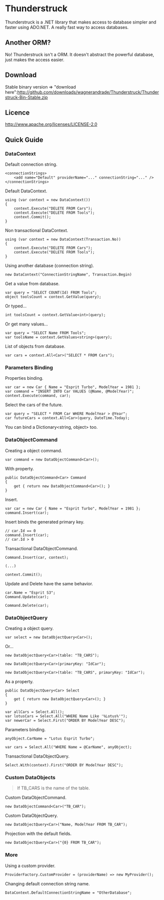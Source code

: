 Thunderstruck
=============

Thunderstruck is a .NET library that makes access to database simpler and faster using ADO.NET. A really fast way to access databases.

Another ORM?
------------

No! Thunderstruck isn't a ORM. It doesn't abstract the powerful database, just makes the access easier.

Download
--------

Stable binary version => "download here":http://github.com/downloads/wagnerandrade/Thunderstruck/Thunderstruck-Bin-Stable.zip

Licence
-------

http://www.apache.org/licenses/LICENSE-2.0

Quick Guide
-----------

### DataContext

Default connection string.

    <connectionStrings>
        <add name="Default" providerName="..." connectionString="..." />
    </connectionStrings>

Default DataContext.

    using (var context = new DataContext())
    {
        context.Execute("DELETE FROM Cars");
        context.Execute("DELETE FROM Tools");
        context.Commit();
    }

Non transactional DataContext.

    using (var context = new DataContext(Transaction.No))
    {
        context.Execute("DELETE FROM Cars");
        context.Execute("DELETE FROM Tools");
    }

Using another database (connection string).

    new DataContext("ConnectionStringName", Transaction.Begin)

Get a value from database.

    var query = "SELECT COUNT(Id) FROM Tools";
    object toolsCount = context.GetValue(query);

Or typed...

    int toolsCount = context.GetValue<int>(query);

Or get many values...

    var query = "SELECT Name FROM Tools";
    var toolsName = context.GetValues<string>(query);

List of objects from database.

    var cars = context.All<Car>("SELECT * FROM Cars");

### Parameters Binding

Properties binding.

    var car = new Car { Name = "Esprit Turbo", ModelYear = 1981 };
    var command = "INSERT INTO Car VALUES (@Name, @ModelYear)";
    context.Execute(command, car);

Select the cars of the future.

    var query = "SELECT * FROM Car WHERE ModelYear > @Year";
    car futureCars = context.All<Car>(query, DateTime.Today);

You can bind a Dictionary<string, object> too.

### DataObjectCommand

Creating a object command.

    var command = new DataObjectCommand<Car>();

With property.

    public DataObjectCommand<Car> Command
    {
        get { return new DataObjectCommand<Car>(); }
    }

Insert.

    var car = new Car { Name = "Esprit Turbo", ModelYear = 1981 };
    command.Insert(car);

Insert binds the generated primary key.

    // car.Id == 0
    command.Insert(car);
    // car.Id > 0

Transactional DataObjectCommand.

    Command.Insert(car, context);

    (...)

    context.Commit();

Update and Delete have the same behavior.

    car.Name = "Esprit S3";
    Command.Update(car);

    Command.Delete(car);

### DataObjectQuery

Creating a object query.

    var select = new DataObjectQuery<Car>();

Or...

    new DataObjectQuery<Car>(table: "TB_CARS");

    new DataObjectQuery<Car>(primaryKey: "IdCar");

    new DataObjectQuery<Car>(table: "TB_CARS", primaryKey: "IdCar");

As a property.

    public DataObjectQuery<Car> Select
    {
        get { return new DataObjectQuery<Car>(); }
    }

    var allCars = Select.All();
    var lotusCars = Select.All("WHERE Name Like '%Lotus%'");
    var newerCar = Select.First("ORDER BY ModelYear DESC");

Parameters binding.

    anyObject.CarName = "Lotus Esprit Turbo";

    var cars = Select.All("WHERE Name = @CarName", anyObject);

Transactional DataObjectQuery.

    Select.With(context).First("ORDER BY ModelYear DESC");

### Custom DataObjects

> If TB_CARS is the name of the table.

Custom DataObjectCommand.

    new DataObjectCommand<Car>("TB_CAR");

Custom DataObjectQuery.

    new DataObjectQuery<Car>("Name, ModelYear FROM TB_CAR");

Projection with the default fields.

    new DataObjectQuery<Car>("{0} FROM TB_CAR");

### More

Using a custom provider.

    ProviderFactory.CustomProvider = (providerName) => new MyProvider();

Changing default connection string name.

    DataContext.DefaultConnectionStringName = "OtherDatabase";